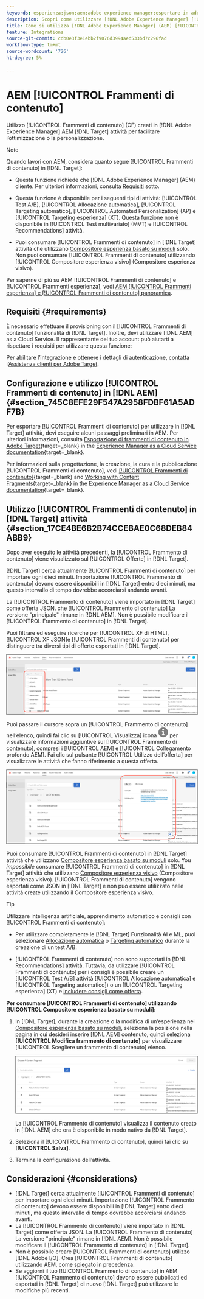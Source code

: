 ```yaml
---
keywords: esperienza;json;aem;adobe experience manager;esportare in adobe target;frammenti di contenuto;frammenti;CF;cf
description: Scopri come utilizzare [!DNL Adobe Experience Manager] [!UICONTROL Frammenti di contenuto] in [!DNL Adobe Target] attività.
title: Come si utilizza [!DNL Adobe Experience Manager] (AEM) [!UICONTROL Frammenti di contenuto]?
feature: Integrations
source-git-commit: cdb0e3f3e1ebb2f9076d3994aed533bd7c296fad
workflow-type: tm+mt
source-wordcount: '726'
ht-degree: 5%

---
```


# AEM [!UICONTROL Frammenti di contenuto]

Utilizzo [!UICONTROL Frammenti di contenuto] (CF) creati in [!DNL Adobe Experience Manager] AEM [!DNL Target] attività per facilitare l’ottimizzazione o la personalizzazione.

>[!NOTE]
>
>Quando lavori con AEM, considera quanto segue [!UICONTROL Frammenti di contenuto] in [!DNL Target]:
> 
>* Questa funzione richiede che [!DNL Adobe Experience Manager] (AEM) cliente. Per ulteriori informazioni, consulta [Requisiti](#section_AE6F0971E1574B3AA324003599B96E5A) sotto.
>
>* Questa funzione è disponibile per i seguenti tipi di attività: [!UICONTROL Test A/B], [!UICONTROL Allocazione automatica], [!UICONTROL Targeting automatico], [!UICONTROL Automated Personalization] (AP) e [!UICONTROL Targeting esperienza] (XT). Questa funzione non è disponibile in [!UICONTROL Test multivariato] (MVT) e [!UICONTROL Recommendations] attività.
>
>* Puoi consumare [!UICONTROL Frammenti di contenuto] in [!DNL Target] attività che utilizzano [Compositore esperienza basato su moduli](/help/main/c-experiences/form-experience-composer.md) solo. Non puoi consumare [!UICONTROL Frammenti di contenuto] utilizzando [!UICONTROL Compositore esperienza visivo] (Compositore esperienza visivo).


Per saperne di più su AEM [!UICONTROL Frammenti di contenuto] e [!UICONTROL Frammenti esperienza], vedi [AEM [!UICONTROL Frammenti esperienza] e [!UICONTROL Frammenti di contenuto] panoramica](/help/main/c-integrating-target-with-mac/aem/aem-experience-and-content-fragments.md).

## Requisiti {#requirements}

È necessario effettuare il provisioning con il [!UICONTROL Frammenti di contenuto] funzionalità di [!DNL Target]. Inoltre, devi utilizzare [!DNL AEM] as a Cloud Service. Il rappresentante del tuo account può aiutarti a rispettare i requisiti per utilizzare questa funzione:

Per abilitare l’integrazione e ottenere i dettagli di autenticazione, contatta l’[Assistenza clienti per Adobe Target](/help/main/cmp-resources-and-contact-information.md#reference_ACA3391A00EF467B87930A450050077C).

## Configurazione e utilizzo [!UICONTROL Frammenti di contenuto] in [!DNL AEM] {#section_745C8EFE29F547A2958FDBF61A5ADF7B}

Per esportare [!UICONTROL Frammenti di contenuto] per utilizzare in [!DNL Target] attività, devi eseguire alcuni passaggi preliminari in AEM. Per ulteriori informazioni, consulta [Esportazione di frammenti di contenuto in Adobe Target](https://experienceleague.adobe.com/docs/experience-manager-cloud-service/content/sites/integrations/content-fragments-target.html){target=_blank} in the [Experience Manager as a Cloud Service documentation](https://experienceleague.adobe.com/docs/experience-manager-cloud-service/content/home.html){target=_blank}.

Per informazioni sulla progettazione, la creazione, la cura e la pubblicazione [!UICONTROL Frammenti di contenuto], vedi [[!UICONTROL Frammenti di contenuto]](https://experienceleague.adobe.com/docs/experience-manager-cloud-service/content/sites/authoring/fundamentals/content-fragments.html?lang=en){target=_blank} and [Working with Content Fragments](https://experienceleague.adobe.com/docs/experience-manager-cloud-service/content/sites/administering/content-fragments/content-fragments.html){target=_blank} in the [Experience Manager as a Cloud Service documentation](https://experienceleague.adobe.com/docs/experience-manager-cloud-service/content/home.html){target=_blank}.

## Utilizzo [!UICONTROL Frammenti di contenuto] in [!DNL Target] attività {#section_17CE4BE6B2B74CCEBAE0C68DEB84ABB9}

Dopo aver eseguito le attività precedenti, la [!UICONTROL Frammento di contenuto] viene visualizzato sul [!UICONTROL Offerte] in [!DNL Target].

[!DNL Target] cerca attualmente [!UICONTROL Frammenti di contenuto] per importare ogni dieci minuti. Importazione [!UICONTROL Frammento di contenuto] devono essere disponibili in [!DNL Target] entro dieci minuti, ma questo intervallo di tempo dovrebbe accorciarsi andando avanti.

La [!UICONTROL Frammento di contenuto] viene importato in [!DNL Target] come offerta JSON. che [!UICONTROL Frammento di contenuto] La versione &quot;principale&quot; rimane in [!DNL AEM]. Non è possibile modificare il [!UICONTROL Frammento di contenuto] in [!DNL Target].

Puoi filtrare ed eseguire ricerche per [!UICONTROL XF di HTML], [!UICONTROL XF JSON]e [!UICONTROL Frammenti di contenuto] per distinguere tra diversi tipi di offerte esportati in [!DNL Target].

![Filtrare per tipi di frammento di contenuto: HTML o JSON nell’interfaccia utente di Target](/help/main/c-integrating-target-with-mac/aem/assets/fragment-types.png)

Puoi passare il cursore sopra un [!UICONTROL Frammento di contenuto] nell’elenco, quindi fai clic su [!UICONTROL Visualizza] icona ![Icona Info](/help/main/c-integrating-target-with-mac/aem/assets/icon-info.png) per visualizzare informazioni aggiuntive sul [!UICONTROL Frammento di contenuto], compresi i [!UICONTROL AEM] e [!UICONTROL Collegamento profondo AEM]. Fai clic sul pulsante [!UICONTROL Utilizzo dell’offerta] per visualizzare le attività che fanno riferimento a questa offerta.

![Informazioni a comparsa sui frammenti di contenuto](/help/main/c-integrating-target-with-mac/aem/assets/cf-info-popup.png)

Puoi consumare [!UICONTROL Frammenti di contenuto] in [!DNL Target] attività che utilizzano [Compositore esperienza basato su moduli](/help/main/c-experiences/form-experience-composer.md) solo. You *impossibile* consumare [!UICONTROL Frammenti di contenuto] in [!DNL Target] attività che utilizzano [Compositore esperienza visivo](/help/main/c-experiences/c-visual-experience-composer/visual-experience-composer.md) (Compositore esperienza visivo). [!UICONTROL Frammenti di contenuto] vengono esportati come JSON in [!DNL Target] e non può essere utilizzato nelle attività create utilizzando il Compositore esperienza visivo.

>[!TIP]
>
>Utilizzare intelligenza artificiale, apprendimento automatico e consigli con [!UICONTROL Frammenti di contenuto]:
>
>* Per utilizzare completamente le [!DNL Target] Funzionalità AI e ML, puoi selezionare [Allocazione automatica](/help/main/c-activities/automated-traffic-allocation/automated-traffic-allocation.md#concept_A1407678796B4C569E94CBA8A9F7F5D4) o [Targeting automatico](/help/main/c-activities/auto-target/auto-target-to-optimize.md) durante la creazione di un test A/B.
>
>* [!UICONTROL Frammenti di contenuto] non sono supportati in [!DNL Recommendations] attività. Tuttavia, da utilizzare [!UICONTROL Frammenti di contenuto] per i consigli è possibile creare un [!UICONTROL Test A/B] attività [!UICONTROL Allocazione automatica] e [!UICONTROL Targeting automatico]) o un [!UICONTROL Targeting esperienza] (XT) e [includere consigli come offerta](/help/main/c-recommendations/recommendations-as-an-offer.md).


**Per consumare [!UICONTROL Frammenti di contenuto] utilizzando [!UICONTROL Compositore esperienza basato su moduli]:**

1. In [!DNL Target], durante la creazione o la modifica di un’esperienza nel [Compositore esperienza basato su moduli](/help/main/c-experiences/form-experience-composer.md#task_FAC842A6535045B68B4C1AD3E657E56E), seleziona la posizione nella pagina in cui desideri inserire [!DNL AEM] contenuto, quindi seleziona **[!UICONTROL Modifica frammento di contenuto]** per visualizzare [!UICONTROL Scegliere un frammento di contenuto] elenco.

   ![immagine content_fragment_list](/help/main/c-integrating-target-with-mac/aem/assets/choose-content-fragment.png)

   La [!UICONTROL Frammento di contenuto] visualizza il contenuto creato in [!DNL AEM] che ora è disponibile in modo nativo da [!DNL Target].

1. Seleziona il [!UICONTROL Frammento di contenuto], quindi fai clic su **[!UICONTROL Salva]**.
1. Termina la configurazione dell’attività.

## Considerazioni {#considerations}

* [!DNL Target] cerca attualmente [!UICONTROL Frammenti di contenuto] per importare ogni dieci minuti. Importazione [!UICONTROL Frammento di contenuto] devono essere disponibili in [!DNL Target] entro dieci minuti, ma questo intervallo di tempo dovrebbe accorciarsi andando avanti.
* La [!UICONTROL Frammento di contenuto] viene importato in [!DNL Target] come offerta JSON. La [!UICONTROL Frammento di contenuto] La versione &quot;principale&quot; rimane in [!DNL AEM]. Non è possibile modificare il [!UICONTROL Frammento di contenuto] in [!DNL Target].
* Non è possibile creare [!UICONTROL Frammenti di contenuto] utilizzo [!DNL Adobe I/O]. Crea [!UICONTROL Frammenti di contenuto] utilizzando AEM, come spiegato in precedenza.
* Se aggiorni il tuo [!UICONTROL Frammento di contenuto] in AEM [!UICONTROL Frammento di contenuto] devono essere pubblicati ed esportati in [!DNL Target] di nuovo [!DNL Target] può utilizzare le modifiche più recenti.